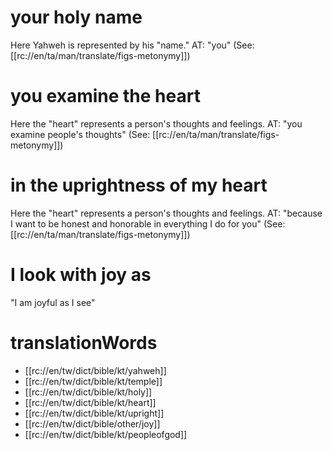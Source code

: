 # your holy name

Here Yahweh is represented by his "name." AT: "you" (See: [[rc://en/ta/man/translate/figs-metonymy]])

# you examine the heart

Here the "heart" represents a person's thoughts and feelings. AT: "you examine people's thoughts" (See: [[rc://en/ta/man/translate/figs-metonymy]])

# in the uprightness of my heart

Here the "heart" represents a person's thoughts and feelings. AT: "because I want to be honest and honorable in everything I do for you" (See: [[rc://en/ta/man/translate/figs-metonymy]])

# I look with joy as

"I am joyful as I see"

# translationWords

* [[rc://en/tw/dict/bible/kt/yahweh]]
* [[rc://en/tw/dict/bible/kt/temple]]
* [[rc://en/tw/dict/bible/kt/holy]]
* [[rc://en/tw/dict/bible/kt/heart]]
* [[rc://en/tw/dict/bible/kt/upright]]
* [[rc://en/tw/dict/bible/other/joy]]
* [[rc://en/tw/dict/bible/kt/peopleofgod]]